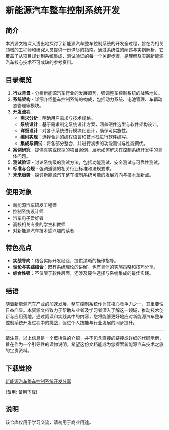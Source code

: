 # 新能源汽车整车控制系统开发

## 简介

本资源文档深入浅出地探讨了新能源汽车整车控制系统的开发全过程，旨在为相关领域的工程师和研究人员提供一份详尽的指南。通过系统性的阐述与实例解析，它覆盖了从项目规划到系统集成、测试验证的每一个关键步骤，是理解及实践新能源汽车核心技术不可或缺的参考资料。

## 目录概览

1. **行业背景** - 分析新能源汽车行业的发展趋势，强调整车控制系统的战略地位。
2. **系统架构** - 详细介绍整车控制系统的构成，包括动力系统、电池管理、车辆动态管理等模块。
3. **开发流程** 
   - **需求分析**：明确用户需求与技术规格。
   - **系统设计**：基于需求制定系统设计方案，涵盖硬件选型与软件架构设计。
   - **详细设计**：对各子系统进行模块化设计，确保可实施性。
   - **编码实现**：选择合适的编程语言和技术栈进行软件编写。
   - **集成与调试**：将各部分整合，并进行初步的功能测试与性能调优。
4. **案例研究** - 提供真实或模拟的项目案例，展示如何解决在控制系统开发中的具体问题。
5. **测试验证** - 讨论系统级的测试方法，包括功能测试、安全测试与可靠性测试。
6. **标准与合规** - 强调遵循的相关行业标准和法规要求。
7. **未来趋势** - 探讨新能源汽车整车控制系统可能的发展方向与技术革新点。

## 使用对象

- 新能源汽车研发工程师
- 控制系统设计师
- 汽车电子爱好者
- 高校相关专业的学生和教师
- 对新能源汽车技术感兴趣的读者

## 特色亮点

- **实战导向**：结合实际开发经验，提供清晰的操作指导。
- **理论与实践结合**：既有系统理论的讲解，也有具体的实施策略和技巧分享。
- **综合性强**：不仅限于软件层面，还涉及硬件选择与系统集成的最佳实践。

## 结语

随着新能源汽车产业的加速发展，整车控制系统作为其核心竞争力之一，其重要性日益凸显。本资源文档致力于帮助从业者及学习者深入了解这一领域，推动技术创新与应用落地。通过阅读和实践其中的内容，您将能够更好地应对新能源汽车整车控制系统开发过程中的挑战，促进个人技能与行业发展的同步提升。

---

请注意，以上信息是一个概括性的介绍，并不包含直接的链接或详细的代码示例，旨在作为一个引导性的读物说明。希望这份文档能成为您探索新能源汽车技术之旅的宝贵资料。

## 下载链接
[新能源汽车整车控制系统开发分享](https://pan.quark.cn/s/f20e9fc1f11b) 

(备用: [备用下载](https://pan.baidu.com/s/1GySCrIYG15jb4sQxuAu-dg?pwd=1234))

## 说明

该仓库仅用于学习交流，请勿用于商业用途。
